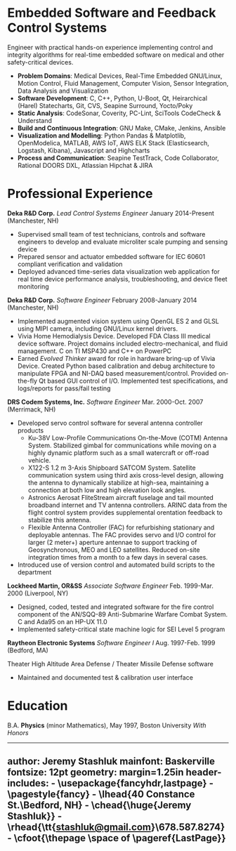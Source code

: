 # Embedded Software and Feedback Control Systems

Engineer with practical hands-on experience implementing control and integrity
algorithms for real-time embedded software on medical and other safety-critical
devices.

+ __Problem Domains__: Medical Devices, Real-Time Embedded GNU/Linux, Motion
  Control, Fluid Management, Computer Vision, Sensor Integration, Data Analysis
  and Visualization
+ __Software Development__: C, C++, Python, U-Boot, Qt, Heirarchical (Harel)
  Statecharts, Git, CVS, Seapine Surround, Yocto/Poky
+ __Static Analysis__: CodeSonar, Coverity, PC-Lint, SciTools CodeCheck &
  Understand
+ __Build and Continuous Integration__: GNU Make, CMake, Jenkins, Ansible
+ __Visualization and Modelling__: Python Pandas & Matplotlib,
  OpenModelica, MATLAB, AWS IoT, AWS ELK Stack (Elasticsearch, Logstash,
  Kibana), Javascript and Highcharts
+ __Process and Communication__: Seapine TestTrack, Code Collaborator, Rational
  DOORS DXL, Atlassian Hipchat & JIRA

# Professional Experience

__Deka R&D Corp.__ *Lead Control Systems Engineer* January 2014-Present (Manchester, NH)

+ Supervised small team of test technicians, controls and software engineers to
  develop and evaluate microliter scale pumping and sensing device
+ Prepared sensor and actuator embedded software for IEC 60601 compliant
  verification and validation
+ Deployed advanced time-series data visualization web application for real
  time device performance analysis, troubleshooting, and device fleet
  monitoring

__Deka R&D Corp.__ *Software Engineer* February 2008-January 2014 (Manchester, NH)

+ Implemented augmented vision system using OpenGL ES 2 and GLSL using MIPI
  camera, including GNU/Linux kernel drivers.
+ Vivia Home Hemodialysis Device. Developed FDA Class III medical device
  software. Project domains included electro-mechanical, and fluid management.
  C on TI MSP430 and C++ on PowerPC
+ Earned *Evolved Thinker* award for role in hardware bring-up of Vivia Device.
  Created Python based calibration and debug architecture to manipulate FPGA
  and NI-DAQ based measurement/control. Provided on-the-fly Qt based GUI
  control of I/O. Implemented test specifications, and logs/reports for
  pass/fail testing

__DRS Codem Systems, Inc.__ *Software Engineer* Mar. 2000-Oct. 2007 (Merrimack, NH)

+ Developed servo control software for several antenna controller products
	+ Ku-38V Low-Profile Communications On-the-Move (COTM) Antenna System.
	  Stabilized gimbal for communications while moving on a highly dynamic
      platform such as a small watercraft or off-road vehicle.
	+ X122-S 1.2 m 3-Axis Shipboard SATCOM System. Satellite communication
	  system using third axis cross-level design, allowing the antenna to
	  dynamically stabilize at high-sea, maintaining a connection at both low
      and high elevation look angles.
	+ Astronics Aerosat FliteStream aircraft fuselage and tail mounted
	  broadband internet and TV antenna controllers. ARINC data from the flight
	  control system provides supplemental orentation feedback to stabilize
      this antenna.
	+ Flexible Antenna Controller (FAC) for refurbishing stationary and
	  deployable antennas. The FAC provides servo and I/O control for larger
	  (2 meter+) aperture antennae to support tracking of Geosynchronous, MEO
	  and LEO satellites. Reduced on-site integration times from a month to a
      few days in several cases.
+ Introduced use of version control and automated build scripts to the
  department

__Lockheed Martin, OR&SS__ *Associate Software Engineer* Feb. 1999-Mar. 2000 (Liverpool, NY)

+ Designed, coded, tested and integrated software for the fire control component
  of the AN/SQQ-89 Anti-Submarine Warfare Combat System. C and Ada95 on an
  HP-UX 11.0
+ Implemented safety-critical state machine logic for SEI Level 5 program

__Raytheon Electronic Systems__ *Software Engineer I* Aug. 1997-Feb. 1999 (Bedford, MA)

Theater High Altitude Area Defense / Theater Missile Defense software

+ Maintained and documented test & calibration user interface

# Education

B.A. __Physics__ (minor Mathematics), May 1997, Boston University _With Honors_

---
author: Jeremy Stashluk
mainfont: Baskerville
fontsize: 12pt
geometry: margin=1.25in
header-includes:
    - \usepackage{fancyhdr,lastpage}
    - \pagestyle{fancy}
    - \lhead{40 Constance St.\\Bedford, NH}
    - \chead{\huge{Jeremy Stashluk}}
    - \rhead{\tt{stashluk@gmail.com}\\678.587.8274}
    - \cfoot{\thepage \space of \pageref{LastPage}}
---

